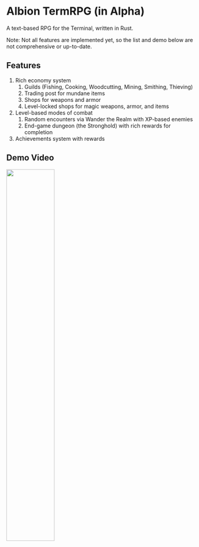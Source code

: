 # Albion TermRPG (in Alpha)

A text-based RPG for the Terminal, written in Rust.

Note: Not all features are implemented yet, so the list and demo below
are not comprehensive or up-to-date.

## Features

1. Rich economy system
   1. Guilds (Fishing, Cooking, Woodcutting, Mining, Smithing, Thieving)
   2. Trading post for mundane items
   3. Shops for weapons and armor
   4. Level-locked shops for magic weapons, armor, and items
2. Level-based modes of combat
   1. Random encounters via Wander the Realm with XP-based enemies
   2. End-game dungeon (the Stronghold) with rich rewards for completion
3. Achievements system with rewards

## Demo Video

[<img src="https://i.ytimg.com/vi/S93cg6G9JHw/maxresdefault.jpg" width="50%">](https://www.youtube.com/watch?v=S93cg6G9JHw "AlbionRPG Demo Video")
